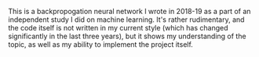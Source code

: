 This is a backpropogation neural network I wrote in 2018-19 as a part of an independent study I did on machine learning. It's rather rudimentary,
and the code itself is not written in my current style (which has changed significantly in the last three years), but it shows my understanding of the topic,
as well as my ability to implement the project itself.
